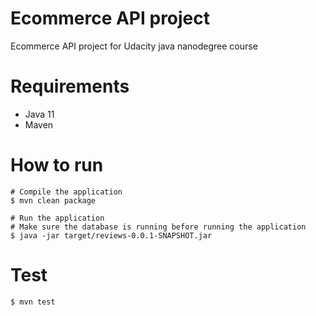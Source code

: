# Ecommerce API project
Ecommerce API project for Udacity java nanodegree course

# Requirements
* Java 11
* Maven

# How to run

```shell script
# Compile the application
$ mvn clean package

# Run the application
# Make sure the database is running before running the application
$ java -jar target/reviews-0.0.1-SNAPSHOT.jar
```

# Test

```shell script
$ mvn test
```
